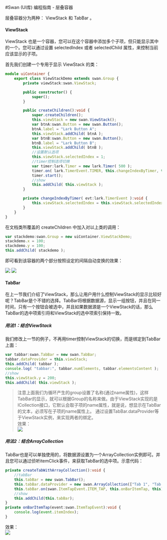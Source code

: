 #Swan (UI库) 编程指南 - 层叠容器

层叠容器分为两种： ViewStack 和 TabBar 。

#### ViewStack

ViewStack 也是一个容器，您可以在这个容器中添加多个子项，但只能显示其中的一个。您可以通过设置 selectedIndex 或者 selectedChild 属性，来控制当前应该显示的子项。

首先我们创建一个专用于显示 ViewStack 的类：
``` TypeScript
module uiContainer {
    export class ViewStackDemo extends swan.Group {
        private viewStack:swan.ViewStack;

        public constructor() {
            super();
        }

        public createChildren():void {
            super.createChildren();
            this.viewStack = new swan.ViewStack();
            var btnA:swan.Button = new swan.Button();
            btnA.label = "Lark Button A";
            this.viewStack.addChild( btnA );
            var btnB:swan.Button = new swan.Button();
            btnB.label = "Lark Button B";
            this.viewStack.addChild( btnB );
            //设置默认选项
            this.viewStack.selectedIndex = 1;
            //timer控制选项切换
            var timer:lark.Timer = new lark.Timer( 500 );
            timer.on( lark.TimerEvent.TIMER, this.changeIndexByTimer, this );
            timer.start();
            //show
            this.addChild( this.viewStack );
        }

        private changeIndexByTimer( evt:lark.TimerEvent ):void {
            this.viewStack.selectedIndex = this.viewStack.selectedIndex == 0 ? 1 : 0 ;
        }
    }
}
```

在文档类所覆盖的 createChildren 中加入对以上类的调用： 
``` TypeScript
var stackdemo:swan.Group = new uiContainer.ViewStackDemo;
stackdemo.x = 100;
stackdemo.y = 100;
this.addChild( stackdemo );
```

即可看到该容器的两个部分按照设定的间隔自动变换的效果： 

![][8-2-stack-A]  ![][8-2-stack-B]


#### TabBar
在上一节我们介绍了ViewStack，那么让用户用什么控制ViewStack的显示比较好呢？TabBar是个不错的选择。TabBar将根据数据源，显示一组按钮，并且在同一时间，只有一个按钮会被选中，并且如果数据源是一个ViewStack的话，那么TabBar的选中项索引将和ViewStack的选中项索引保持一致。    
#####  用法1：结合ViewStack
我们修改上一节的例子，不再用timer控制ViewStack的切换，而是绑定到TabBar上面：   
``` TypeScript
var tabbar:swan.TabBar = new swan.TabBar;
tabbar.dataProvider = this.viewStack;
this.addChild( tabbar );
console.log( "tabbar:", tabbar.numElements, tabbar.elementsContent );
//show
this.viewStack.y = 200;
this.addChild( this.viewStack );
```
> 注意上面我们为循环产生的group设置了名称(通过name属性)，这样TabBar的显示，就可以根据Group的名称来做。由于ViewStack实现的是ICollection接口，它默认会取子项的name属性，就是说，想显示在TabBar的文本，必须写在子项的name属性上。
  通过设置TabBar.dataProvider等于ViewStack实例，来实现两者的绑定。     
效果：    
![][8-2-tabbar-A]     
#####  用法2：结合ArrayCollection   
TabBar也是可以单独使用的，将数据源设置为一个ArrayCollection实例即可。并且您可以通过侦听itemClick事件，来获取TabBar的选中项。示意代码：    
``` TypeScript
private createTabWithArrayCollection():void {
    //tabBar
    this.tabBar = new swan.TabBar();
    this.tabBar.dataProvider = new swan.ArrayCollection(["Tab 1", "Tab 2", "Tab 3"]);
    this.tabBar.on(swan.ItemTapEvent.ITEM_TAP, this.onBarItemTap, this);
    //show
    this.addChild(this.tabBar);
}
private onBarItemTap(event:swan.ItemTapEvent):void {
    console.log(event.itemIndex);
}
```    
效果：   
![][8-2-tabbar-B]     
 

[8-2-stack-A]: image/8/8-2-stack-A.jpg
[8-2-stack-B]: image/8/8-2-stack-B.jpg
[8-2-tabbar-A]: image/8/8-2-tabbar-A.png
[8-2-tabbar-B]: image/8/8-2-tabbar-B.png